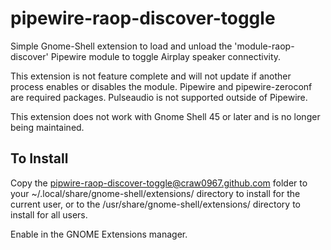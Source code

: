 # pipewire-raop-discover-toggle
Simple Gnome-Shell extension to load and unload the 'module-raop-discover' Pipewire module to toggle Airplay speaker connectivity.

This extension is not feature complete and will not update if another process enables or disables the module. Pipewire and pipewire-zeroconf are required packages. Pulseaudio is not supported outside of Pipewire.

This extension does not work with Gnome Shell 45 or later and is no longer being maintained.

## To Install ##
Copy the pipwire-raop-discover-toggle@craw0967.github.com folder to your ~/.local/share/gnome-shell/extensions/ directory to install for the current user, or to the /usr/share/gnome-shell/extensions/ directory to install for all users.

Enable in the GNOME Extensions manager.
